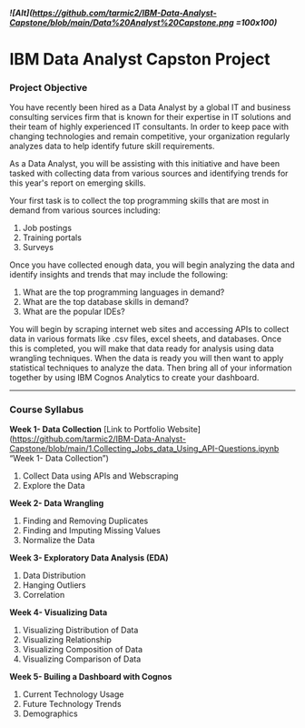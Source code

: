 ##### ![Alt](https://github.com/tarmic2/IBM-Data-Analyst-Capstone/blob/main/Data%20Analyst%20Capstone.png =100x100)
# IBM Data Analyst Capston Project                                                                     

### Project Objective

You have recently been hired as a Data Analyst by a global IT and business consulting services firm that is known for their expertise in IT solutions and their team of highly experienced IT consultants.  In order to keep pace with changing technologies and remain competitive, your organization regularly analyzes data to help identify future skill requirements. 

As a Data Analyst, you will be assisting with this initiative and have been tasked with collecting data from various sources and identifying trends for this year's report on emerging skills. 

Your first task is to collect the top programming skills that are most in demand from various sources including:
1. Job postings
2. Training portals
3. Surveys

Once you have collected enough data, you will begin analyzing the data and identify insights and trends that may include the following:
1. What are the top programming languages in demand?
2. What are the top database skills in demand?
3. What are the popular IDEs?

You will begin by scraping internet web sites and accessing APIs to collect data in various formats like .csv files, excel sheets, and databases. Once this is completed, you will make that data ready for analysis using data wrangling techniques. When the data is ready you will then want to apply statistical techniques to analyze the data.  Then bring all of your information together by using  IBM Cognos Analytics to create your dashboard.
___

### Course Syllabus
**Week 1- Data Collection** [Link to Portfolio Website](https://github.com/tarmic2/IBM-Data-Analyst-Capstone/blob/main/1.Collecting_Jobs_data_Using_API-Questions.ipynb “Week 1- Data Collection”) 
1. Collect Data using APIs and Webscraping
2. Explore the Data

**Week 2- Data Wrangling**
1. Finding and Removing Duplicates
2. Finding and Imputing Missing Values
3. Normalize the Data

**Week 3- Exploratory Data Analysis (EDA)**
1. Data Distribution
2. Hanging Outliers
3. Correlation

**Week 4- Visualizing Data**
1. Visualizing Distribution of Data
2. Visualizing Relationship
3. Visualizing Composition of Data
4. Visualizing Comparison of Data

**Week 5- Builing a Dashboard with Cognos**
1. Current Technology Usage
2. Future Technology Trends 
3. Demographics



